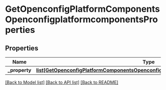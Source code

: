 # GetOpenconfigPlatformComponentsOpenconfigplatformcomponentsProperties

## Properties
Name | Type | Description | Notes
------------ | ------------- | ------------- | -------------
**_property** | [**list[GetOpenconfigPlatformComponentsOpenconfigplatformcomponentsPropertiesProperty]**](GetOpenconfigPlatformComponentsOpenconfigplatformcomponentsPropertiesProperty.md) |  | [optional] 

[[Back to Model list]](../README.md#documentation-for-models) [[Back to API list]](../README.md#documentation-for-api-endpoints) [[Back to README]](../README.md)


